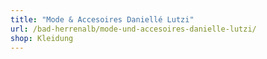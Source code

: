 ```yaml
---
title: "Mode & Accesoires Daniellé Lutzi"
url: /bad-herrenalb/mode-und-accesoires-danielle-lutzi/
shop: Kleidung
---
```

